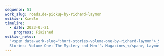 ```yaml
---
sequence: 51
work_slug: roadside-pickup-by-richard-laymon
edition: Kindle
timeline:
  - date: 2023-01-21
    progress: Finished
edition_notes:
  '<span data-work-slug="short-stories-volume-one-by-richard-laymon">_Short
  Stories: Volume One: The Mystery and Men''s Magazines_</span>, Laymusings, 2014'
---
```


